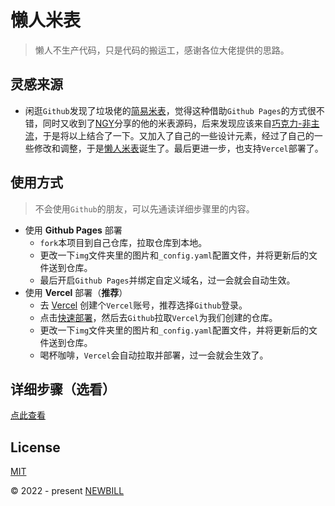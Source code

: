 # 懒人米表
> 懒人不生产代码，只是代码的搬运工，感谢各位大佬提供的思路。

## 灵感来源
- 闲逛`Github`发现了垃圾佬的[简易米表](https://github.com/naiba/domain-portfolio)，觉得这种借助`Github Pages`的方式很不错，同时又收到了[NGY](http://n.gy)分享的他的米表源码，后来发现应该来自[巧克力-非主流](https://mb.admin.pet/)，于是将以上结合了一下。又加入了自己的一些设计元素，经过了自己的一些修改和调整，于是[懒人米表](http://dai.wiki)诞生了。最后更进一步，也支持`Vercel`部署了。

## 使用方式
> 不会使用`Github`的朋友，可以先通读详细步骤里的内容。
- 使用 **Github Pages** 部署
    - `fork`本项目到自己仓库，拉取仓库到本地。
    - 更改一下`img`文件夹里的图片和`_config.yaml`配置文件，并将更新后的文件送到仓库。
    - 最后开启`Github Pages`并绑定自定义域名，过一会就会自动生效。
- 使用 **Vercel** 部署（**推荐**）
    - 去 [Vercel](https://vercel.com/) 创建个`Vercel`账号，推荐选择`Github`登录。
    - 点击[快速部署](https://vercel.com/new/clone?repository-url=https://github.com/newbill/domain-list)，然后去`Github`拉取`Vercel`为我们创建的仓库。
    - 更改一下`img`文件夹里的图片和`_config.yaml`配置文件，并将更新后的文件送到仓库。
    - 喝杯咖啡，`Vercel`会自动拉取并部署，过一会就会生效了。

## 详细步骤（选看）
[点此查看](https://dai.im/article/mibiao)

## License
[MIT](https://github.com/newbill/domain-list/blob/main/LICENSE)

© 2022 - present [NEWBILL](https://github.com/newbill)